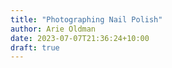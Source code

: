 ```yaml
---
title: "Photographing Nail Polish"
author: Arie Oldman
date: 2023-07-07T21:36:24+10:00
draft: true
---
```



